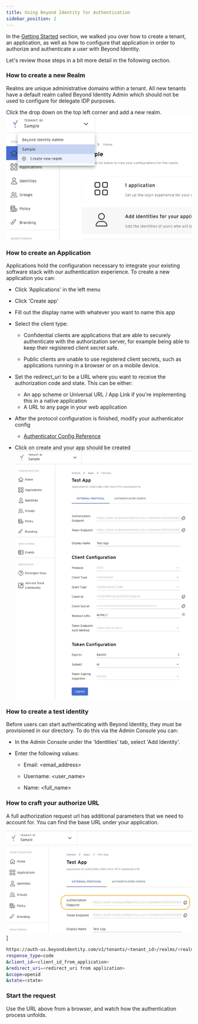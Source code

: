 ```yaml
---
title: Using Beyond Identity for Authentication
sidebar_position: 2
---
```


In the [Getting Started](/docs/v1/getting-started) section, we walked you over how to create a tenant, an application, as well as how to configure that application in order to authorize and authenticate a user with Beyond Identity. 

Let's review those steps in a bit more detail in the following section. 

### How to create a new Realm

Realms are unique administrative domains within a tenant. All new tenants have a default realm called Beyond Identity Admin which should not be used to configure for delegate IDP purposes.

Click the drop down on the top left corner and add a new realm. 
![Screenshot](./screenshots/NewRealm.jpg)

### How to create an Application

Applications hold the configuration necessary to integrate your existing software stack with our authentication experience. 
To create a new application you can:

- Click 'Applications' in the left menu
- Click 'Create app'
- Fill out the display name with whatever you want to name this app
- Select the client type:
  - Confidential clients are applications that are able to securely authenticate with the authorization server, for example being able to keep their registered client secret safe.

  - Public clients are unable to use registered client secrets, such as applications running in a browser or on a mobile device.

- Set the redirect_uri to be a URL where you want to receive the authorization code and state. This can be either:
  - An app scheme or Universal URL / App Link if you're implementing this in a native application
  - A URL to any page in your web application

- After the protocol configuration is finished, modify your authenticator config
  - [Authenticator Config Reference](docs/v1/platform-overview/authenticator-config#embedded)

- Click on create and your app should be created
  ![Created App Screenshot](./screenshots/AppCreated.jpg)

### How to create a test identity

Before users can start authenticating with Beyond Identity, they must be provisioned in our directory.
To do this via the Admin Console you can: 

- In the Admin Console under the 'Identities' tab, select 'Add Identity'.

- Enter the following values:

   - Email: <email_address>

   - Username: <user_name>

   - Name: <full_name>

### How to craft your authorize URL

A full authorization request url has additional parameters that we need to account for. You can find the base URL under your application.
 
![Screenshot](./screenshots/AuthUrl.jpg)]

```bash
https://auth-us.beyondidentity.com/v1/tenants/<tenant_id>/realms/<realm_id>/applications/<application_id>/authorize?
response_type=code
&client_id=<client_id_from_application>
&redirect_uri=<redirect_uri from application>
&scope=openid
&state=<state>
```

### Start the request

Use the URL above from a browser, and watch how the authentication process unfolds. 

